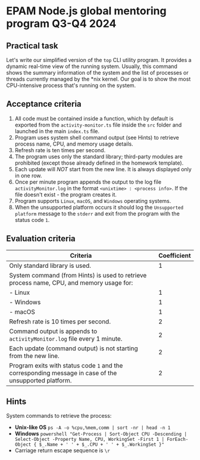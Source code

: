 # EPAM Node.js global mentoring program Q3-Q4 2024

## Practical task

Let's write our simplified version of the `top` CLI utility program. It provides a dynamic real-time view of the running system. Usually, this command shows the summary information of the system and the list of processes or threads currently managed by the \*nix kernel. Our goal is to show the most CPU-intensive process that's running on the system.

## Acceptance criteria

1. All code must be contained inside a function, which by default is exported from the `activity-monitor.ts` file inside the `src` folder and launched in the main `index.ts` file.
2. Program uses system shell command output (see Hints) to retrieve process name, CPU, and memory usage details.
3. Refresh rate is ten times per second.
4. The program uses only the standard library; third-party modules are prohibited (except those already defined in the homework template).
5. Each update will _NOT_ start from the new line. It is always displayed only in one row.
6. Once per minute program appends the output to the log file `activityMonitor.log` in the format `<unixtime> : <process info>`. If the file doesn't exist - the program creates it.
7. Program supports `Linux`, `macOS`, and `Windows` operating systems.
8. When the unsupported platform occurs it should log the `Unsupported platform` message to the `stderr` and exit from the program with the status code `1`.

## Evaluation criteria

| Criteria                                                                                              | Coefficient |
| ----------------------------------------------------------------------------------------------------- | ----------- |
| Only standard library is used.                                                                        | 1           |
| System command (from Hints) is used to retrieve process name, CPU, and memory usage for:              |             |
| - Linux                                                                                               | 1           |
| - Windows                                                                                             | 1           |
| - macOS                                                                                               | 1           |
| Refresh rate is 10 times per second.                                                                  | 2           |
| Command output is appends to `activityMonitor.log` file every 1 minute.                               | 2           |
| Each update (command output) is not starting from the new line.                                       | 2           |
| Program exits with status code `1` and the corresponding message in case of the unsupported platform. | 2           |

## Hints

System commands to retrieve the process:

- **Unix-like OS** `ps -A -o %cpu,%mem,comm | sort -nr | head -n 1`
- **Windows** `powershell "Get-Process | Sort-Object CPU -Descending | Select-Object -Property Name, CPU, WorkingSet -First 1 | ForEach-Object { $_.Name + ' ' + $_.CPU + ' ' + $_.WorkingSet }"`
- Carriage return escape sequence is `\r`
